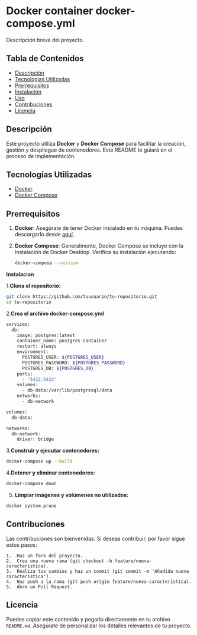 # Docker container docker-compose.yml

Descripción breve del proyecto.

## Tabla de Contenidos

- [Descripción](#descripción)
- [Tecnologías Utilizadas](#tecnologías-utilizadas)
- [Prerrequisitos](#prerrequisitos)
- [Instalación](#instalación)
- [Uso](#uso)
- [Contribuciones](#contribuciones)
- [Licencia](#licencia)

## Descripción

Este proyecto utiliza **Docker** y **Docker Compose** para facilitar la creación, gestión y despliegue de contenedores. Este README te guiará en el proceso de implementación.

## Tecnologías Utilizadas

- [Docker](https://www.docker.com/)
- [Docker Compose](https://docs.docker.com/compose/)

## Prerrequisitos

1. **Docker**: Asegúrate de tener Docker instalado en tu máquina. Puedes descargarlo desde [aquí](https://www.docker.com/get-started).
2. **Docker Compose**: Generalmente, Docker Compose se incluye con la instalación de Docker Desktop. Verifica su instalación ejecutando:

   ```bash
   docker-compose --version
   ```

**Instalacion**


1.**Clona el repositorio:**

   ```bash
git clone https://github.com/tuusuario/tu-repositorio.git
cd tu-repositorio
````

2.**Crea el archivo docker-compose.yml**
```bash
services:
  db:
    image: postgres:latest
    container_name: postgres-container
    restart: always
    environment:
      POSTGRES_USER: ${POSTGRES_USER}
      POSTGRES_PASSWORD: ${POSTGRES_PASSWORD}
      POSTGRES_DB: ${POSTGRES_DB}
    ports:
      - "5432:5432"
    volumes:
      - db-data:/var/lib/postgresql/data
    networks:
      - db-network

volumes:
  db-data:

networks:
  db-network:
    driver: bridge
```

3.**Construir y ejecutar contenedores:**
```bash
docker-compose up --build
```

4.**Detener y eliminar contenedores:**

```bash
docker-compose down
```
5. **Limpiar imágenes y volúmenes no utilizados:**

```bash
docker system prune
```

## Contribuciones

Las contribuciones son bienvenidas. Si deseas contribuir, por favor sigue estos pasos:

	1.	Haz un fork del proyecto.
	2.	Crea una nueva rama (git checkout -b feature/nueva-caracteristica).
	3.	Realiza tus cambios y haz un commit (git commit -m 'Añadida nueva característica').
	4.	Haz push a la rama (git push origin feature/nueva-caracteristica).
	5.	Abre un Pull Request.

## Licencia

Puedes copiar este contenido y pegarlo directamente en tu archivo `README.md`. Asegúrate de personalizar los detalles relevantes de tu proyecto.